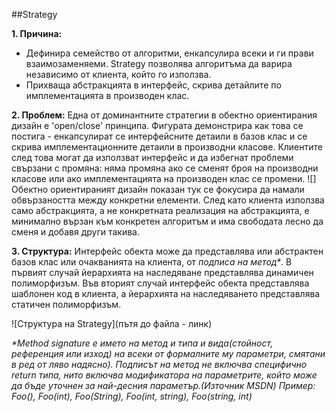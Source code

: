 ##Strategy

**1. Причина:**
*	Дефинира семейство от алгоритми, енкапсулира всеки и ги прави взаимозаменяеми. Strategy позволява алгоритъма да варира независимо от клиента, който го използва.
*	Прихваща абстракцията в интерфейс, скрива детайлите по имплементацията в производен клас.

**2. Проблем:**
Една от доминантните стратегии в обектно ориентирания дизайн е 'open/close' принципа.
Фигурата демонстрира как това се постига - енкапсулират се интерфейсните детаили в базов клас и се скрива
 имплементационните детаили в производни класове. Клиентите след това могат да използват интерфейс и да 
 избегнат проблеми свързани с промяна: няма промяна ако се сменят броя на производни класове или ако 
 имплементацията на производен клас се промени.
 ![]
 Обектно ориентираният дизайн показан тук се фокусира да намали обвързаността между конкретни елементи.
 След като клиента използва само абстракцията, а не конкретната реализация на абстракцията, е минимално вързан
 към конкретен алгоритъм и има свободата лесно да сменя и добавя други такива.

**3. Структура:**
Интерфейс обекта може да представлява или абстрактен базов клас или очакванията на клиента, от _подписа на 
метод*_. В първият случай йерархията на наследяване представлява динамичен полиморфизъм. Във вторият случай интерфейс 
обекта представлява шаблонен код в клиента, а йерархията на наследяването представлява статичен полиморфизъм.

![Структура на Strategy](пътя до файла - линк)

_*Мethod signature е името на метод и типа и вида(стойност, референция или изход) на всеки от формалните му параметри, смятани в ред от ляво надясно). Подписът на метод не включва специфично return типа, нито включва модификатора на параметрите, който може да бъде уточнен за най-десния параметър.(Източник MSDN)
Пример: Foo(), Foo(int), Foo(String), Foo(int, string), Foo(string, int)_